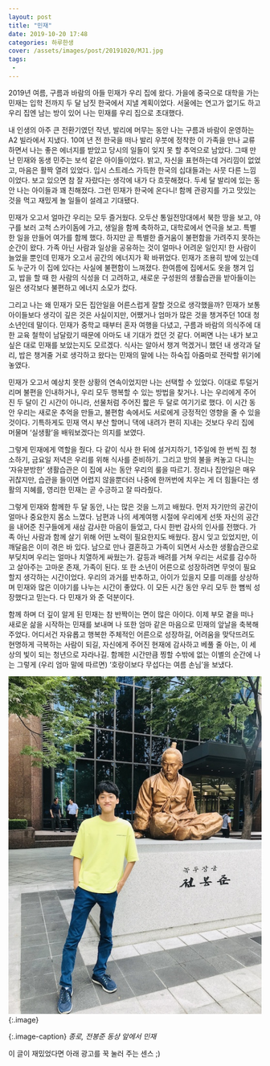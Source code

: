 ```yaml
---
layout: post
title: "민재"
date: 2019-10-20 17:48 
categories: 하루한생
cover: /assets/images/post/20191020/MJ1.jpg
tags:
 - 
---
```


2019년 여름, 구름과 바람의 아들 민재가 우리 집에 왔다. 가을에 중국으로 대학을 가는 민재는 입학 전까지 두 달 남짓 한국에서 지낼 계획이었다. 서울에는 연고가 없기도 하고 우리 집엔 남는 방이 있어 나는 민재를 우리 집으로 초대했다.

내 인생의 아주 큰 전환기였던 작년, 발리에 머무는 동안 나는 구름과 바람이 운영하는 A2 빌라에서 지냈다. 10여 년 전 한국을 떠나 발리 우붓에 정착한 이 가족을 만나 교류하면서 나는 좋은 에너지를 받았고 당시의 일들이 잊지 못 할 추억으로 남았다. 그때 만난 민재와 동생 민주는 보석 같은 아이들이었다. 밝고, 자신을 표현하는데 거리낌이 없었고, 마음은 활짝 열려 있었다. 입시 스트레스 가득한 한국의 십대들과는 사뭇 다른 느낌이었다. 보고 있으면 참 잘 자랐다는 생각에 내가 다 흐뭇해졌다. 두세 달 발리에 있는 동안 나는 아이들과 꽤 친해졌다. 그런 민재가 한국에 온다니! 함께 관광지를 가고 맛있는 것을 먹고 재밌게 놀 일들이 설레고 기대됐다. 

민재가 오고서 얼마간 우리는 모두 즐거웠다. 오두산 통일전망대에서 북한 땅을 보고, 야구를 보러 고척 스카이돔에 가고, 생일을 함께 축하하고, 대학로에서 연극을 보고. 특별한 일을 만들어 여가를 함께 했다. 하지만 곧 특별한 즐거움이 불편함을 가려주지 못하는 순간이 왔다. 가족 아닌 사람과 일상을 공유하는 것이 얼마나 어려운 일인지! 한 사람이 늘었을 뿐인데 민재가 오고서 공간의 에너지가 확 바뀌었다. 민재가 조용히 방에 있는데도 누군가 이 집에 있다는 사실에 불편함이 느껴졌다. 한여름에 집에서도 옷을 챙겨 입고, 밥을 할 때 한 사람의 식성을 더 고려하고, 새로운 구성원의 생활습관을 받아들이는 일은 생각보다 불편하고 에너지 소모가 컸다.

그리고 나는 왜 민재가 모든 집안일을 어른스럽게 잘할 것으로 생각했을까? 민재가 보통 아이들보다 생각이 깊은 것은 사실이지만, 어쨌거나 엄마가 많은 것을 챙겨주던 10대 청소년인데 말이다. 민재가 중학교 때부터 혼자 여행을 다녔고, 구름과 바람의 의식주에 대한 교육 철학이 남달랐기 때문에 아마도 내 기대가 컸던 것 같다. 어쩌면 나는 내가 보고 싶은 대로 민재를 보았는지도 모르겠다. 식사는 알아서 챙겨 먹겠거니 했던 내 생각과 달리, 밥은 챙겨줄 거로 생각하고 왔다는 민재의 말에 나는 하숙집 아줌마로 전락할 위기에 놓였다. 
 
민재가 오고서 예상치 못한 상황의 연속이었지만 나는 선택할 수 있었다. 이대로 투덜거리며 불편을 인내하거나, 우리 모두 행복할 수 있는 방법을 찾거나. 나는 우리에게 주어진 두 달이 긴 시간이 아니라, 선물처럼 주어진 짧은 두 달로 여기기로 했다. 이 시간 동안 우리는 새로운 추억을 만들고, 불편함 속에서도 서로에게 긍정적인 영향을 줄 수 있을 것이다. 기특하게도 민재 역시 부산 할머니 댁에 내려가 편히 지내는 것보다 우리 집에 머물며 ‘실생활’을 배워보겠다는 의지를 보였다. 

그렇게 민재에게 역할을 줬다. 다 같이 식사 한 뒤에 설거지하기, 1주일에 한 번씩 집 청소하기, 금요일 저녁은 우리를 위해 식사를 준비하기. 그리고 방의 불을 켜놓고 다니는 ‘자유분방한’ 생활습관은 이 집에 사는 동안 우리의 룰을 따르기. 정리나 집안일은 매우 귀찮지만, 습관을 들이면 어렵지 않을뿐더러 나중에 한꺼번에 치우는 게 더 힘들다는 생활의 지혜를, 영리한 민재는 곧 수긍하고 잘 따라줬다.

그렇게 민재와 함께한 두 달 동안, 나는 많은 것을 느끼고 배웠다. 먼저 자기만의 공간이 얼마나 중요한지 몸소 느꼈다. 남편과 나의 세계여행 시절에 우리에게 선뜻 자신의 공간을 내어준 친구들에게 새삼 감사한 마음이 들었고, 다시 한번 감사의 인사를 전했다. 가족 아닌 사람과 함께 살기 위해 어떤 노력이 필요한지도 배웠다. 잠시 잊고 있었지만, 이 깨달음은 이미 겪은 바 있다. 남으로 만나 결혼하고 가족이 되면서 사소한 생활습관으로 부딪치며 우리는 얼마나 치열하게 싸웠는가. 갈등과 배려를 거쳐 우리는 서로를 감수하고 살아주는 고마운 존재, 가족이 된다. 또 한 소년이 어른으로 성장하려면 무엇이 필요할지 생각하는 시간이었다. 우리의 과거를 반추하고, 아이가 있을지 모를 미래를 상상하며 민재와 많은 이야기를 나누는 시간이 좋았다. 이 모든 시간 동안 우리 모두 한 뼘씩 성장했다고 믿는다. 다 민재가 와 준 덕분이다. 

함께 하며 더 깊이 알게 된 민재는 참 반짝이는 면이 많은 아이다. 이제 부모 곁을 떠나 새로운 삶을 시작하는 민재를 보내며 나 또한 엄마 같은 마음으로 민재의 앞날을 축복해주었다. 어디서건 자유롭고 행복한 주체적인 어른으로 성장하길, 어려움을 맞닥뜨려도 현명하게 극복하는 사람이 되길, 자신에게 주어진 현재에 감사하고 베풀 줄 아는, 이 세상의 빛이 되는 청년으로 자라나길. 함께한 시간만큼 찡할 수밖에 없는 이별의 순간에 나는 그렇게 (우리 엄마 말에 따르면) ‘호랑이보다 무섭다는 여름 손님’을 보냈다.


 ![](/assets/images/post/20191020/MJ2.jpg)
{:.image}

{:.image-caption}
*종로, 전봉준 동상 앞에서 민재*


이 글이 재밌었다면 아래 광고를 꾹 눌러 주는 센스 ;)